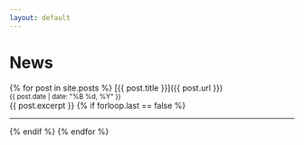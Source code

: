 ```yaml
---
layout: default
---
```


# News

{% for post in site.posts %}
  [{{ post.title }}]({{ post.url }})<br /><small>{{ post.date | date: "%B %d, %Y" }}</small><br />
  {{ post.excerpt }}
  {% if forloop.last == false %}<hr>{% endif %}
{% endfor %}
